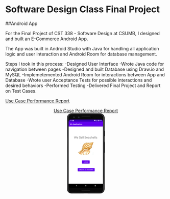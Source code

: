 # Software Design Class Final Project

##Android App 

For the Final Project of CST 338 - Software Design at CSUMB, I designed and built an E-Commerce Android App. 

The App was built in Android Studio with Java for handling all application logic and user interaction and Android Room for database management.

Steps I took in this process:
-Designed User Interface
-Wrote Java code for navigation between pages
-Designed and built Database using Draw.io and MySQL
-Implemetemented Android Room for interactions between App and Database
-Wrote user Acceptance Tests for possible interactions and desired behaviors
-Performed Testing
-Delivered Final Project and Report on Test Cases.


[Use Case Performance Report](UseCaseReport.pdf)

<div align="center">
  <a href="UseCaseReport.pdf">Use Case Performance Report</a>
</div>



<div align="center">
  <a href="https://youtu.be/nYhJ4JHM77w">
    <img src="AppPreview.png" alt="App Preview">
  </a>
</div>
